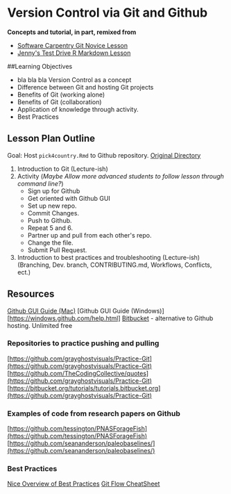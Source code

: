 # Version Control via Git and Github

**Concepts and tutorial, in part, remixed from**

- [Software Carpentry Git Novice Lesson](http://swcarpentry.github.io/git-novice/)
- [Jenny's Test Drive R Markdown Lesson](http://stat545-ubc.github.io/block007_first-use-rmarkdown.html)

##Learning Objectives

- bla bla bla Version Control as a concept
- Difference between Git and hosting Git projects
- Benefits of Git (working alone)
- Benefits of Git (collaboration)
- Application of knowledge through activity.
- Best Practices

## Lesson Plan Outline

Goal:  Host `pick4country.Rmd` to Github repository. [Original Directory](https://github.com/Reproducible-Science-Curriculum/rr-organization1/tree/master/files/lit-prog)

1. Introduction to Git (Lecture-ish)
2. Activity (*Maybe Allow more advanced students to follow lesson through command line?*)
    -   Sign up for Github
    -   Get oriented with Github GUI 
    -   Set up new repo.
    -   Commit Changes. 
    -   Push to Github.
    -   Repeat 5 and 6.
    -   Partner up and pull from each other's repo.    
    -   Change the file. 
    -   Submit Pull Request.
3. Introduction to best practices and troubleshooting (Lecture-ish) (Branching, Dev. branch, CONTRIBUTING.md, Workflows, Conflicts, ect.) 

## Resources

[Github GUI Guide (Mac)](https://mac.github.com/help.html)
[Github GUI Guide (Windows)][https://windows.github.com/help.html]
[Bitbucket](https://bitbucket.org/) - alternative to Github hosting. Unlimited free 

### Repositories to practice pushing and pulling

[https://github.com/grayghostvisuals/Practice-Git](https://github.com/grayghostvisuals/Practice-Git)
[https://github.com/TheCodingCollective/quotes](https://github.com/grayghostvisuals/Practice-Git)
[https://bitbucket.org/tutorials/tutorials.bitbucket.org](https://github.com/grayghostvisuals/Practice-Git)
 
### Examples of code from research papers on Github

[https://github.com/tessington/PNASForageFish](https://github.com/tessington/PNASForageFish)
[https://github.com/seananderson/paleobaselines/](https://github.com/seananderson/paleobaselines/)

### Best Practices
[Nice Overview of Best Practices](https://sethrobertson.github.io/GitBestPractices/)
[Git Flow CheatSheet](http://danielkummer.github.io/git-flow-cheatsheet/)




